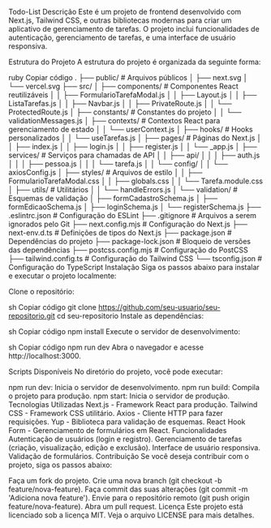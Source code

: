 Todo-List
Descrição
Este é um projeto de frontend desenvolvido com Next.js, Tailwind CSS, e outras bibliotecas modernas para criar um aplicativo de gerenciamento de tarefas. O projeto inclui funcionalidades de autenticação, gerenciamento de tarefas, e uma interface de usuário responsiva.

Estrutura do Projeto
A estrutura do projeto é organizada da seguinte forma:

ruby
Copiar código
.
├── public/                     # Arquivos públicos
│   ├── next.svg
│   └── vercel.svg
├── src/
│   ├── components/             # Componentes React reutilizáveis
│   │   ├── FormularioTarefaModal.js
│   │   ├── Layout.js
│   │   ├── ListaTarefas.js
│   │   ├── Navbar.js
│   │   ├── PrivateRoute.js
│   │   └── ProtectedRoute.js
│   ├── constants/              # Constantes do projeto
│   │   └── validationMessages.js
│   ├── contexts/               # Contextos React para gerenciamento de estado
│   │   └── userContext.js
│   ├── hooks/                  # Hooks personalizados
│   │   └── useTarefas.js
│   ├── pages/                  # Páginas do Next.js
│   │   ├── index.js
│   │   ├── login.js
│   │   ├── register.js
│   │   └── _app.js
│   ├── services/               # Serviços para chamadas de API
│   │   ├── api/
│   │   │   ├── auth.js
│   │   │   ├── pessoa.js
│   │   │   └── tarefa.js
│   │   └── config/
│   │       └── axiosConfig.js
│   ├── styles/                 # Arquivos de estilo
│   │   ├── FormularioTarefaModal.css
│   │   ├── globals.css
│   │   └── Tarefa.module.css
│   ├── utils/                  # Utilitários
│   │   └── handleErrors.js
│   └── validation/             # Esquemas de validação
│       ├── formCadastroSchema.js
│       ├── formEdicaoSchema.js
│       ├── loginSchema.js
│       └── registerSchema.js
├── .eslintrc.json              # Configuração do ESLint
├── .gitignore                  # Arquivos a serem ignorados pelo Git
├── next.config.mjs             # Configuração do Next.js
├── next-env.d.ts               # Definições de tipos do Next.js
├── package.json                # Dependências do projeto
├── package-lock.json           # Bloqueio de versões das dependências
├── postcss.config.mjs          # Configuração do PostCSS
├── tailwind.config.ts          # Configuração do Tailwind CSS
└── tsconfig.json               # Configuração do TypeScript
Instalação
Siga os passos abaixo para instalar e executar o projeto localmente:

Clone o repositório:

sh
Copiar código
git clone https://github.com/seu-usuario/seu-repositorio.git
cd seu-repositorio
Instale as dependências:

sh
Copiar código
npm install
Execute o servidor de desenvolvimento:

sh
Copiar código
npm run dev
Abra o navegador e acesse http://localhost:3000.

Scripts Disponíveis
No diretório do projeto, você pode executar:

npm run dev: Inicia o servidor de desenvolvimento.
npm run build: Compila o projeto para produção.
npm start: Inicia o servidor de produção.
Tecnologias Utilizadas
Next.js - Framework React para produção.
Tailwind CSS - Framework CSS utilitário.
Axios - Cliente HTTP para fazer requisições.
Yup - Biblioteca para validação de esquemas.
React Hook Form - Gerenciamento de formulários em React.
Funcionalidades
Autenticação de usuários (login e registro).
Gerenciamento de tarefas (criação, visualização, edição e exclusão).
Interface de usuário responsiva.
Validação de formulários.
Contribuição
Se você deseja contribuir com o projeto, siga os passos abaixo:

Faça um fork do projeto.
Crie uma nova branch (git checkout -b feature/nova-feature).
Faça commit das suas alterações (git commit -m 'Adiciona nova feature').
Envie para o repositório remoto (git push origin feature/nova-feature).
Abra um pull request.
Licença
Este projeto está licenciado sob a licença MIT. Veja o arquivo LICENSE para mais detalhes.